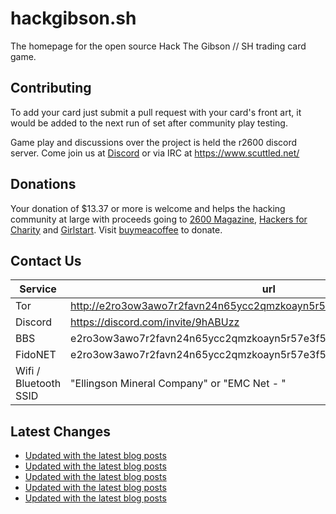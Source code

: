# hackgibson.sh
The homepage for the open source Hack The Gibson // SH trading card game.


## Contributing

To add your card just submit a pull request with your card's front art, it would be added to the next run of set after community play testing.

Game play and discussions over the project is held the r2600 discord server. Come join us at [Discord](https://discord.com/invite/9hABUzz) or via IRC at https://www.scuttled.net/


## Donations

Your donation of $13.37 or more is welcome and helps the hacking community at large with proceeds going to [2600 Magazine](https://2600.com/), [Hackers for Charity](https://hackersforcharity.org) and [Girlstart](https://girlstart.org).  Visit [buymeacoffee](https://www.buymeacoffee.com/hackgibson.sh) to donate.


## Contact Us

Service | url
-|-
Tor | http://e2ro3ow3awo7r2favn24n65ycc2qmzkoayn5r57e3f56nvjwdcgg32ad.onion
Discord | https://discord.com/invite/9hABUzz
BBS | e2ro3ow3awo7r2favn24n65ycc2qmzkoayn5r57e3f56nvjwdcgg32ad.onion:23
FidoNET | e2ro3ow3awo7r2favn24n65ycc2qmzkoayn5r57e3f56nvjwdcgg32ad.onion:24554
Wifi / Bluetooth SSID | "Ellingson Mineral Company" or "EMC Net - <fidonet address>"

## Latest Changes
<!-- BLOG-POST-LIST:START -->
- [Updated with the latest blog posts](https://github.com/DFW2600/hackgibson.sh/commit/070d74a9f67abd34f6d654545164f4466870e0e6)
- [Updated with the latest blog posts](https://github.com/DFW2600/hackgibson.sh/commit/a3eca118f14e26d27ed3f1be3a4c030b0bd5064d)
- [Updated with the latest blog posts](https://github.com/DFW2600/hackgibson.sh/commit/d8c374b4a300abcdfc7a47a99b8030ada4d11ace)
- [Updated with the latest blog posts](https://github.com/DFW2600/hackgibson.sh/commit/5450d219d6737ebffd3b4b315b3b2c0e810c79c4)
- [Updated with the latest blog posts](https://github.com/DFW2600/hackgibson.sh/commit/a434a0c7e4a74efef98696dc8aa0e6f15bbe11f5)
<!-- BLOG-POST-LIST:END -->
